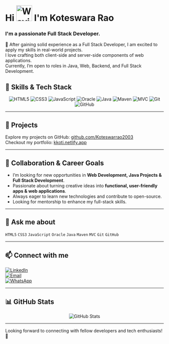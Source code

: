 # Hi <img src="https://media.giphy.com/media/hvRJCLFzcasrR4ia7z/giphy.gif" width="50" alt="Waving Hand" /> I'm Koteswara Rao

### I'm a passionate Full Stack Developer.

🌱 After gaining solid experience as a Full Stack Developer, I am excited to apply my skills in real-world projects.<br>
I love crafting both client-side and server-side components of web applications.<br>
Currently, I’m open to roles in Java, Web, Backend, and Full Stack Development.

## 🔭 Skills & Tech Stack

<p align="center">
  <img alt="HTML5" src="https://img.shields.io/badge/HTML5-E34F26?style=for-the-badge&logo=html5&logoColor=white" />
  <img alt="CSS3" src="https://img.shields.io/badge/CSS3-1572B6?style=for-the-badge&logo=css3&logoColor=white" />
  <img alt="JavaScript" src="https://img.shields.io/badge/JavaScript-F7DF1E?style=for-the-badge&logo=javascript&logoColor=black" />
  <img alt="Oracle" src="https://img.shields.io/badge/Oracle-F80000?style=for-the-badge&logo=oracle&logoColor=white" />
  <img alt="Java" src="https://img.shields.io/badge/Java-007396?style=for-the-badge&logo=java&logoColor=white" />
  <img alt="Maven" src="https://img.shields.io/badge/Apache_Maven-C71A36?style=for-the-badge&logo=apachemaven&logoColor=white" />
  <img alt="MVC" src="https://img.shields.io/badge/MVC-007ACC?style=for-the-badge&logo=dotnet&logoColor=white" />
  <img alt="Git" src="https://img.shields.io/badge/Git-F05032?style=for-the-badge&logo=git&logoColor=white" />
  <img alt="GitHub" src="https://img.shields.io/badge/GitHub-181717?style=for-the-badge&logo=github&logoColor=white" />
</p>

---

## 🚀 Projects  
Explore my projects on GitHub: [github.com/Koteswarrao2003](https://github.com/Koteswarrao2003)  
Checkout my portfolio: [kkoti.netlify.app](https://kkoti.netlify.app/)

---

## 👯 Collaboration & Career Goals

- I’m looking for new opportunities in **Web Development, Java Projects & Full Stack Development**.  
- Passionate about turning creative ideas into **functional, user-friendly apps & web applications**.  
- Always eager to learn new technologies and contribute to open-source.
- Looking for mentorship to enhance my full-stack skills.

---

## 💬 Ask me about  
`HTML5` `CSS3` `JavaScript` `Oracle` `Java` `Maven` `MVC` `Git` `GitHub`

---

## 📫 Connect with me

[![LinkedIn](https://img.shields.io/badge/LinkedIn-0A66C2?style=for-the-badge&logo=linkedin&logoColor=white)](https://www.linkedin.com/in/koteswararao-karampudi-765303305)  
[![Email](https://img.shields.io/badge/Email-D14836?style=for-the-badge&logo=gmail&logoColor=white)](mailto:koteswararao8534@gmail.com)  
[![WhatsApp](https://img.shields.io/badge/WhatsApp-25D366?style=for-the-badge&logo=whatsapp&logoColor=white)](https://wa.me/918919718534)

---

## 📊 GitHub Stats  

<p align="center">
  <img src="https://github-readme-stats.vercel.app/api?username=koteswarrao2003&show_icons=true&theme=radical" alt="GitHub Stats" />
</p>

---

Looking forward to connecting with fellow developers and tech enthusiasts! 🚀
